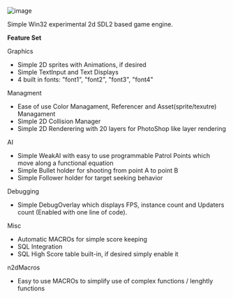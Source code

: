 ![image](https://user-images.githubusercontent.com/49030884/151238809-8672aba8-410b-42de-84c0-c1407d83caf0.png)

Simple Win32 experimental 2d SDL2 based game engine.

**Feature Set**
 
 Graphics
 - Simple 2D sprites with Animations, if desired
 - Simple TextInput and Text Displays
 - 4 built in fonts: "font1", "font2", "font3", "font4"
 
 Managment
 - Ease of use Color Managament, Referencer and Asset(sprite/texutre) Managament
 - Simple 2D Collision Manager
 - Simple 2D Renderering with 20 layers for PhotoShop like layer rendering
 
 AI
 - Simple WeakAI with easy to use programmable Patrol Points which move along a functional equation
 - Simple Bullet holder for shooting from point A to point B
 - Simple Follower holder for target seeking behavior
 
 Debugging
 - Simple DebugOverlay which displays FPS, instance count and Updaters count (Enabled with one line of code).
 
 Misc
 - Automatic MACROs for simple score keeping
 - SQL Integration
 - SQL High Score table built-in, if desired simply enable it
 
 n2dMacros
 - Easy to use MACROs to simplify use of complex functions / lenghtly functions

